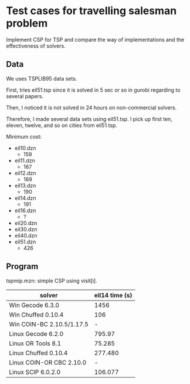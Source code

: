# Test cases for travelling salesman problem

Implement CSP for TSP and compare the way of implementations and the
effectiveness of solvers.

## Data

We uses TSPLIB95 data sets.

First, tries eil51.tsp since it is solved in 5 sec or so in gurobi
regarding to several papers.

Then, I noticed it is not solved in 24 hours on non-commercial solvers.

Therefore, I made several data sets using eil51.tsp.  I pick up first
ten, eleven, twelve, and so on cities from eil51.tsp.

Minimum cost:

 - eil10.dzn
   - 159
 - eil11.dzn
   - 167
 - eil12.dzn
   - 169
 - eil13.dzn
   - 190
 - eil14.dzn
   - 191
 - eil16.dzn
   - ?
 - eil20.dzn
 - eil30.dzn
 - eil40.dzn
 - eil51.dzn
   - 426

## Program

tspmip.mzn: simple CSP using visit[i].

|solver|eil14 time (s)|
|---|---|
|Win Gecode 6.3.0|1456|
|Win Chuffed 0.10.4|106|
|Win COIN-BC 2.10.5/1.17.5|-|
|Linux Gecode 6.2.0|795.97|
|Linux OR Tools 8.1|75.285|
|Linux Chuffed 0.10.4|277.480|
|Linux COIN-OR CBC 2.10.0|-|
|Linux SCIP 6.0.2.0|106.077|
